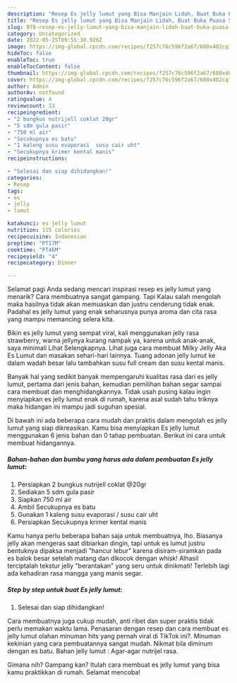 ```yaml
---
description: "Resep Es jelly lumut yang Bisa Manjain Lidah, Buat Buka Puasa Sempurna"
title: "Resep Es jelly lumut yang Bisa Manjain Lidah, Buat Buka Puasa Sempurna"
slug: 978-resep-es-jelly-lumut-yang-bisa-manjain-lidah-buat-buka-puasa-sempurna
category: Uncategorized
date: 2022-05-25T09:55:30.926Z
image: https://img-global.cpcdn.com/recipes/f257c76c596f2a67/680x482cq70/es-jelly-lumut-foto-resep-utama.jpg
hideToc: false
enableToc: true
enableTocContent: false
thumbnail: https://img-global.cpcdn.com/recipes/f257c76c596f2a67/680x482cq70/es-jelly-lumut-foto-resep-utama.jpg
cover: https://img-global.cpcdn.com/recipes/f257c76c596f2a67/680x482cq70/es-jelly-lumut-foto-resep-utama.jpg
author: Admin
authorAv: notfound
ratingvalue: 4
reviewcount: 13
recipeingredient:
- "2 bungkus nutrijell coklat 20gr"
- "5 sdm gula pasir"
- "750 ml air"
- "Secukupnya es batu"
- "1 kaleng susu evaporasi  susu cair uht"
- "Secukupnya krimer kental manis"
recipeinstructions:

- "Selesai dan siap dihidangkan!"
categories:
- Resep
tags:
- es
- jelly
- lumut

katakunci: es jelly lumut 
nutrition: 115 calories
recipecuisine: Indonesian
preptime: "PT17M"
cooktime: "PT46M"
recipeyield: "4"
recipecategory: Dinner

---
```



Selamat pagi Anda sedang mencari inspirasi resep es jelly lumut yang menarik? Cara membuatnya sangat gampang. Tapi Kalau salah mengolah maka hasilnya tidak akan memuaskan dan justru cenderung tidak enak. Padahal es jelly lumut yang enak seharusnya punya aroma dan cita rasa yang mampu memancing selera kita.


Bikin es jelly lumut yang sempat viral, kali menggunakan jelly rasa strawberry, warna jellynya kurang nampak ya, karena untuk anak-anak, saya minimali Lihat Selengkapnya. Lihat juga cara membuat Milky Jelly Aka Es Lumut dan masakan sehari-hari lainnya. Tuang adonan jelly lumut ke dalam wadah besar lalu tambahkan susu full cream dan susu kental manis.

Banyak hal yang sedikit banyak mempengaruhi kualitas rasa dari es jelly lumut, pertama dari jenis bahan, kemudian pemilihan bahan segar sampai cara membuat dan menghidangkannya. Tidak usah pusing kalau ingin menyiapkan es jelly lumut enak di rumah, karena asal sudah tahu triknya maka hidangan ini mampu jadi suguhan spesial.


Di bawah ini ada beberapa cara mudah dan praktis dalam mengolah es jelly lumut yang siap dikreasikan. Kamu bisa menyiapkan Es jelly lumut menggunakan 6 jenis bahan dan 0 tahap pembuatan. Berikut ini cara untuk membuat hidangannya.

<!--inarticleads1-->

##### Bahan-bahan dan bumbu yang harus ada dalam pembuatan Es jelly lumut:

1. Persiapkan 2 bungkus nutrijell coklat @20gr
1. Sediakan 5 sdm gula pasir
1. Siapkan 750 ml air
1. Ambil Secukupnya es batu
1. Gunakan 1 kaleng susu evaporasi / susu cair uht
1. Persiapkan Secukupnya krimer kental manis


Kamu hanya perlu beberapa bahan saja untuk membuatnya, lho. Biasanya jelly akan mengeras saat dibiarkan dingin, tapi untuk es lumut justru bentuknya dipaksa menjadi &#34;hancur lebur&#34; karena disiram-siramkan pada es balok besar setelah matang dan dikocok dengan whisk! Alhasil terciptalah tekstur jelly &#34;berantakan&#34; yang seru untuk dinikmati! Terlebih lagi ada kehadiran rasa mangga yang manis segar. 

<!--inarticleads2-->

##### Step by step untuk buat Es jelly lumut:


1. Selesai dan siap dihidangkan!

Cara membuatnya juga cukup mudah, anti ribet dan super praktis tidak perlu memakan waktu lama. Penasaran dengan resep dan cara membuat es jelly lumut olahan minuman hits yang pernah viral di TikTok ini?. Minuman kekinian yang cara pembuatannya sangat mudah. Nikmat bila diminum dengan es batu. Bahan jelly lumut : Agar-agar nutrijel rasa. 

Gimana nih? Gampang kan? Itulah cara membuat es jelly lumut yang bisa kamu praktikkan di rumah. Selamat mencoba!
